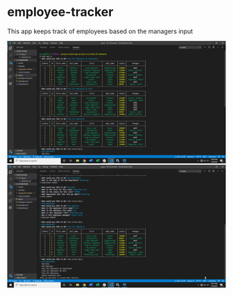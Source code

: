 # employee-tracker
This app keeps track of employees based on the managers input


![Project Screenshot](./assets/screenshots/screenshot.png)
![Project Screenshot 2](./assets/screenshots/screenshot2.png)